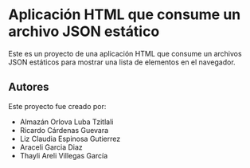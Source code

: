 # Aplicación HTML que consume un archivo JSON estático

Este es un proyecto de una aplicación HTML que consume un archivos JSON estáticos para mostrar una lista de elementos en el navegador.

## Autores

Este proyecto fue creado por:
- Almazán Orlova Luba Tzitlali
- Ricardo Cárdenas Guevara
- Liz Claudia Espinosa Gutierrez
- Araceli Garcia Diaz
- Thayli Areli Villegas García
